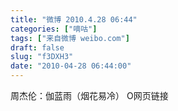 ```yaml
---
title: "微博 2010.4.28 06:44"
categories: ["嘀咕"]
tags: ["来自微博 weibo.com"]
draft: false
slug: "f3DXH3"
date: "2010-04-28 06:44:00"
---
```


<p>周杰伦：伽蓝雨（烟花易冷）  O网页链接 ​​​​</p>
